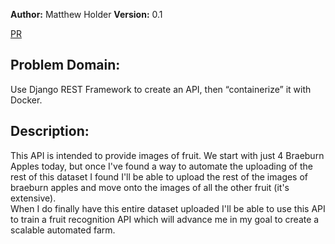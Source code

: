 **Author:** Matthew Holder
**Version:** 0.1

[PR]()

## Problem Domain:

Use Django REST Framework to create an API, then “containerize” it with Docker.

## Description:

This API is intended to provide images of fruit. We start with just 4 Braeburn Apples today, but once I've found a way to automate the uploading of the rest of this dataset I found I'll be able to upload the rest of the images of braeburn apples and move onto the images of all the other fruit (it's extensive).  
When I do finally have this entire dataset uploaded I'll be able to use this API to train a fruit recognition API which will advance me in my goal to create a scalable automated farm.  